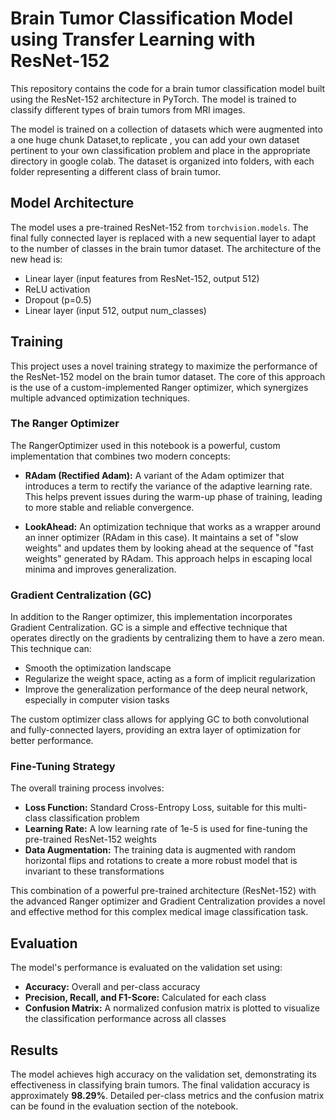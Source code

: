 # Brain Tumor Classification Model using Transfer Learning with ResNet-152

This repository contains the code for a brain tumor classification model built using the ResNet-152 architecture in PyTorch. The model is trained to classify different types of brain tumors from MRI images.


The model is trained on a collection of datasets which were augmented into a one huge chunk  Dataset,to replicate , you can add your own dataset pertinent to your own classification problem  and place in the appropriate directory in google colab. The dataset is organized into folders, with each folder representing a different class of brain tumor.

## Model Architecture

The model uses a pre-trained ResNet-152 from `torchvision.models`. The final fully connected layer is replaced with a new sequential layer to adapt to the number of classes in the brain tumor dataset. The architecture of the new head is:

- Linear layer (input features from ResNet-152, output 512)
- ReLU activation
- Dropout (p=0.5)
- Linear layer (input 512, output num_classes)

## Training

This project uses a novel training strategy to maximize the performance of the ResNet-152 model on the brain tumor dataset. The core of this approach is the use of a custom-implemented Ranger optimizer, which synergizes multiple advanced optimization techniques.

### The Ranger Optimizer

The RangerOptimizer used in this notebook is a powerful, custom implementation that combines two modern concepts:

- **RAdam (Rectified Adam):** A variant of the Adam optimizer that introduces a term to rectify the variance of the adaptive learning rate. This helps prevent issues during the warm-up phase of training, leading to more stable and reliable convergence.

- **LookAhead:** An optimization technique that works as a wrapper around an inner optimizer (RAdam in this case). It maintains a set of "slow weights" and updates them by looking ahead at the sequence of "fast weights" generated by RAdam. This approach helps in escaping local minima and improves generalization.

### Gradient Centralization (GC)

In addition to the Ranger optimizer, this implementation incorporates Gradient Centralization. GC is a simple and effective technique that operates directly on the gradients by centralizing them to have a zero mean. This technique can:

- Smooth the optimization landscape
- Regularize the weight space, acting as a form of implicit regularization
- Improve the generalization performance of the deep neural network, especially in computer vision tasks

The custom optimizer class allows for applying GC to both convolutional and fully-connected layers, providing an extra layer of optimization for better performance.

### Fine-Tuning Strategy

The overall training process involves:

- **Loss Function:** Standard Cross-Entropy Loss, suitable for this multi-class classification problem
- **Learning Rate:** A low learning rate of 1e-5 is used for fine-tuning the pre-trained ResNet-152 weights
- **Data Augmentation:** The training data is augmented with random horizontal flips and rotations to create a more robust model that is invariant to these transformations

This combination of a powerful pre-trained architecture (ResNet-152) with the advanced Ranger optimizer and Gradient Centralization provides a novel and effective method for this complex medical image classification task.

## Evaluation

The model's performance is evaluated on the validation set using:

- **Accuracy:** Overall and per-class accuracy
- **Precision, Recall, and F1-Score:** Calculated for each class
- **Confusion Matrix:** A normalized confusion matrix is plotted to visualize the classification performance across all classes

## Results

The model achieves high accuracy on the validation set, demonstrating its effectiveness in classifying brain tumors. The final validation accuracy is approximately **98.29%**. Detailed per-class metrics and the confusion matrix can be found in the evaluation section of the notebook.
